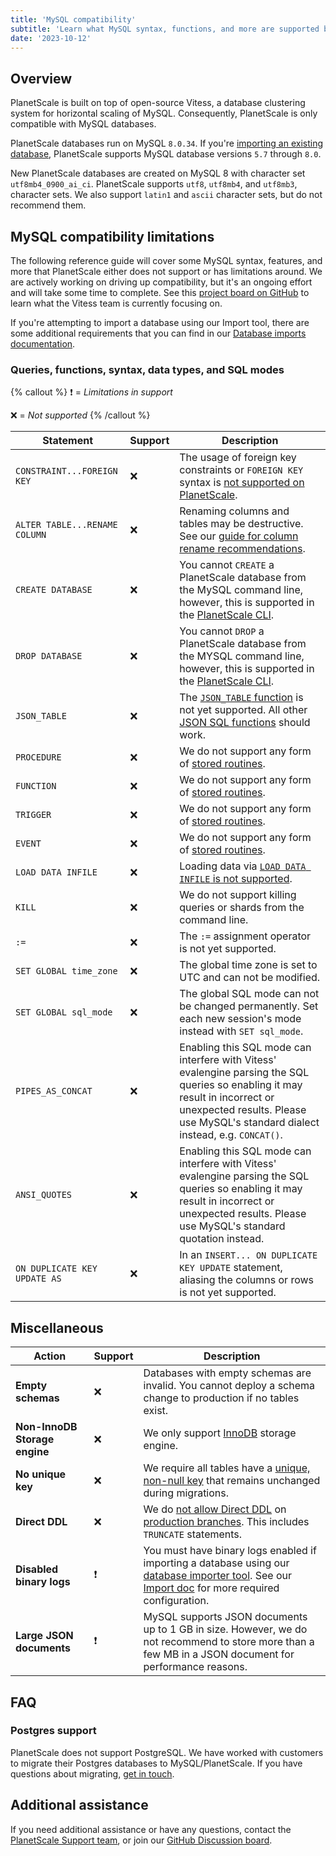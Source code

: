 ```yaml
---
title: 'MySQL compatibility'
subtitle: 'Learn what MySQL syntax, functions, and more are supported by PlanetScale'
date: '2023-10-12'
---
```


## Overview

PlanetScale is built on top of open-source Vitess, a database clustering system for horizontal scaling of MySQL. Consequently, PlanetScale is only compatible with MySQL databases.

PlanetScale databases run on MySQL `8.0.34`. If you're [importing an existing database](/docs/imports/database-imports), PlanetScale supports MySQL database versions `5.7` through `8.0`.

New PlanetScale databases are created on MySQL 8 with character set `utf8mb4_0900_ai_ci`. PlanetScale supports `utf8`, `utf8mb4`, and `utf8mb3`, character sets. We also support `latin1` and `ascii` character sets, but do not recommend them.

## MySQL compatibility limitations

The following reference guide will cover some MySQL syntax, features, and more that PlanetScale either does not support or has limitations around. We are actively working on driving up compatibility, but it's an ongoing effort and will take some time to complete. See this [project board on GitHub](https://github.com/vitessio/vitess/projects/4) to learn what the Vitess team is currently focusing on.

If you're attempting to import a database using our Import tool, there are some additional requirements that you can find in our [Database imports documentation](/docs/imports/database-imports#import-limitations).

### Queries, functions, syntax, data types, and SQL modes

{% callout %}
❗ = _Limitations in support_

❌ = _Not supported_
{% /callout %}

| Statement                     | Support | Description                                                                                                                                                                                                                                                |
| ----------------------------- | ------- | ---------------------------------------------------------------------------------------------------------------------------------------------------------------------------------------------------------------------------------------------------------- |
| `CONSTRAINT...FOREIGN KEY`    | ❌      | The usage of foreign key constraints or `FOREIGN KEY` syntax is [not supported on PlanetScale](/docs/learn/operating-without-foreign-key-constraints).                                                                                                     |
| `ALTER TABLE...RENAME COLUMN` | ❌      | Renaming columns and tables may be destructive. See our [guide for column rename recommendations](/docs/learn/handling-table-and-column-renames).                                                                                                          |
| `CREATE DATABASE`             | ❌      | You cannot `CREATE` a PlanetScale database from the MySQL command line, however, this is supported in the [PlanetScale CLI](/docs/reference/database).                                                                                                     |
| `DROP DATABASE`               | ❌      | You cannot `DROP` a PlanetScale database from the MYSQL command line, however, this is supported in the [PlanetScale CLI](/docs/reference/database).                                                                                                       |
| `JSON_TABLE`                  | ❌      | The [`JSON_TABLE` function](https://dev.mysql.com/doc/refman/8.0/en/json-table-functions.html#function_json-table) is not yet supported. All other [JSON SQL functions](https://dev.mysql.com/doc/refman/8.0/en/json-function-reference.html) should work. |
| `PROCEDURE`                   | ❌      | We do not support any form of [stored routines](https://dev.mysql.com/doc/refman/8.0/en/stored-routines.html).                                                                                                                                             |
| `FUNCTION`                    | ❌      | We do not support any form of [stored routines](https://dev.mysql.com/doc/refman/8.0/en/stored-routines.html).                                                                                                                                             |
| `TRIGGER`                     | ❌      | We do not support any form of [stored routines](https://dev.mysql.com/doc/refman/8.0/en/stored-routines.html).                                                                                                                                             |
| `EVENT`                       | ❌      | We do not support any form of [stored routines](https://dev.mysql.com/doc/refman/8.0/en/stored-routines.html).                                                                                                                                             |
| `LOAD DATA INFILE`            | ❌      | Loading data via [`LOAD DATA INFILE` is not supported](https://github.com/vitessio/vitess/issues/2976).                                                                                                                                                    |
| `KILL`                        | ❌      | We do not support killing queries or shards from the command line.                                                                                                                                                                                         |
| `:=`                          | ❌      | The `:=` assignment operator is not yet supported.                                                                                                                                                                                                         |
| `SET GLOBAL time_zone`        | ❌      | The global time zone is set to UTC and can not be modified.                                                                                                                                                                                                |
| `SET GLOBAL sql_mode`         | ❌      | The global SQL mode can not be changed permanently. Set each new session's mode instead with `SET sql_mode`.                                                                                                                                               |
| `PIPES_AS_CONCAT`             | ❌      | Enabling this SQL mode can interfere with Vitess' evalengine parsing the SQL queries so enabling it may result in incorrect or unexpected results. Please use MySQL's standard dialect instead, e.g. `CONCAT()`.                                           |
| `ANSI_QUOTES`                 | ❌      | Enabling this SQL mode can interfere with Vitess' evalengine parsing the SQL queries so enabling it may result in incorrect or unexpected results. Please use MySQL's standard quotation instead.                                                          |
| `ON DUPLICATE KEY UPDATE AS`  | ❌      | In an `INSERT... ON DUPLICATE KEY UPDATE` statement, aliasing the columns or rows is not yet supported.                                                                                                                                                    |

## Miscellaneous

| Action                        | Support | Description                                                                                                                                                                                                                                     |
| ----------------------------- | ------- | ----------------------------------------------------------------------------------------------------------------------------------------------------------------------------------------------------------------------------------------------- |
| **Empty schemas**             | ❌      | Databases with empty schemas are invalid. You cannot deploy a schema change to production if no tables exist.                                                                                                                                   |
| **Non-InnoDB Storage engine** | ❌      | We only support [InnoDB](https://dev.mysql.com/doc/refman/8.0/en/innodb-storage-engine.html) storage engine.                                                                                                                                    |
| **No unique key**             | ❌      | We require all tables have a [unique, non-null key](/docs/learn/change-single-unique-key) that remains unchanged during migrations.                                                                                                             |
| **Direct DDL**                | ❌      | We do [not allow Direct DDL](/docs/learn/how-online-schema-change-tools-work) on [production branches](/docs/concepts/branching). This includes `TRUNCATE` statements.                                                                          |
| **Disabled binary logs**      | ❗      | You must have binary logs enabled if importing a database using our [database importer tool](/docs/imports/database-imports). See our [Import doc](/docs/imports/database-imports#server-configuration-issues) for more required configuration. |
| **Large JSON documents**      | ❗      | MySQL supports JSON documents up to 1 GB in size. However, we do not recommend to store more than a few MB in a JSON document for performance reasons.                                                                                          |

## FAQ

### Postgres support

PlanetScale does not support PostgreSQL. We have worked with customers to migrate their Postgres databases to MySQL/PlanetScale. If you have questions about migrating, [get in touch](/contact).

## Additional assistance

If you need additional assistance or have any questions, contact the [PlanetScale Support team](https://support.planetscale.com/hc/en-us), or join our [GitHub Discussion board](https://github.com/planetscale/beta/discussions).
